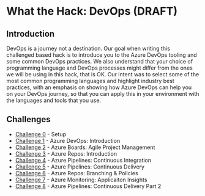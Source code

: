 # What the Hack: DevOps (DRAFT)

## Introduction

DevOps is a journey not a destination. Our goal when writing this challenged based hack is to introduce you to the Azure DevOps tooling and some common DevOps practices. We also understand that your choice of programming language and DevOps processes might differ from the ones we will be using in this hack, that is OK. Our intent was to select some of the most common programming languages and highlight industry best practices, with an emphasis on showing how Azure DevOps can help you on your DevOps journey, so that you can apply this in your environment with the languages and tools that you use.

## Challenges
 - [Challenge 0](./Student/Guides/challenge00.md) - Setup
 - [Challenge 1](./Student/Guides/challenge01.md) - Azure DevOps: Introduction
 - [Challenge 2](./Student/Guides/challenge02.md) - Azure Boards: Agile Project Management
 - [Challenge 3](./Student/Guides/challenge03.md) - Azure Repos: Introduction
 - [Challenge 4](./Student/Guides/challenge04.md) - Azure Pipelines: Continuous Integration
 - [Challenge 5](./Student/Guides/challenge05.md) - Azure Pipelines: Continuous Delivery
 - [Challenge 6](./Student/Guides/challenge06.md) - Azure Repos: Branching & Policies
 - [Challenge 7](./Student/Guides/challenge07.md) - Azure Monitoring: Applicaiton Insights 
 - [Challenge 8](./Student/Guides/challenge08.md) - Azure Pipelines: Continuous Delivery Part 2